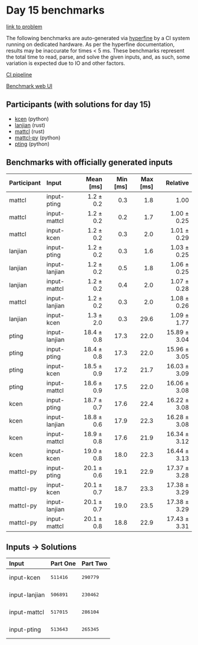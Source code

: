 # Day 15 benchmarks

[link to problem](https://adventofcode.com/2023/day/15)

The following benchmarks are auto-generated via
[hyperfine](https://github.com/sharkdp/hyperfine) by a CI system running on
dedicated hardware. As per the hyperfine documentation, results may be
inaccurate for times < 5 ms. These benchmarks represent the total time to read,
parse, and solve the given inputs, and, as such, some variation is expected due
to IO and other factors.

[CI pipeline](http://ci.papercode.net:8080/teams/main/pipelines/aoc2023)

[Benchmark web UI](https://aoc.ancalagon.black)


## Participants (with solutions for day 15)

- [kcen](https://github.com/kcen/aoc2023) (python)
- [lanjian](https://github.com/lanjian/aoc-2023) (rust)
- [mattcl](https://github.com/mattcl/aoc2023) (rust)
- [mattcl-py](https://github.com/mattcl/aoc2023-py) (python)
- [pting](https://github.com/pting/aoc2023) (python)


## Benchmarks with officially generated inputs

| Participant | Input | Mean [ms] | Min [ms] | Max [ms] | Relative |
|:---|:---|---:|---:|---:|---:|
| mattcl | input-pting | 1.2 ± 0.2 | 0.3 | 1.8 | 1.00 |
| mattcl | input-mattcl | 1.2 ± 0.2 | 0.2 | 1.7 | 1.00 ± 0.25 |
| mattcl | input-kcen | 1.2 ± 0.2 | 0.3 | 2.0 | 1.01 ± 0.29 |
| lanjian | input-pting | 1.2 ± 0.2 | 0.3 | 1.6 | 1.03 ± 0.25 |
| lanjian | input-lanjian | 1.2 ± 0.2 | 0.5 | 1.8 | 1.06 ± 0.25 |
| lanjian | input-mattcl | 1.2 ± 0.2 | 0.4 | 2.0 | 1.07 ± 0.28 |
| mattcl | input-lanjian | 1.2 ± 0.2 | 0.3 | 2.0 | 1.08 ± 0.26 |
| lanjian | input-kcen | 1.3 ± 2.0 | 0.3 | 29.6 | 1.09 ± 1.77 |
| pting | input-lanjian | 18.4 ± 0.8 | 17.3 | 22.0 | 15.89 ± 3.04 |
| pting | input-pting | 18.4 ± 0.8 | 17.3 | 22.0 | 15.96 ± 3.05 |
| pting | input-kcen | 18.5 ± 0.9 | 17.2 | 21.7 | 16.03 ± 3.09 |
| pting | input-mattcl | 18.6 ± 0.9 | 17.5 | 22.0 | 16.06 ± 3.08 |
| kcen | input-pting | 18.7 ± 0.7 | 17.6 | 22.4 | 16.22 ± 3.08 |
| kcen | input-lanjian | 18.8 ± 0.6 | 17.9 | 22.3 | 16.28 ± 3.08 |
| kcen | input-mattcl | 18.9 ± 0.8 | 17.6 | 21.9 | 16.34 ± 3.12 |
| kcen | input-kcen | 19.0 ± 0.8 | 18.0 | 22.3 | 16.44 ± 3.13 |
| mattcl-py | input-pting | 20.1 ± 0.6 | 19.1 | 22.9 | 17.37 ± 3.28 |
| mattcl-py | input-kcen | 20.1 ± 0.7 | 18.7 | 23.3 | 17.38 ± 3.29 |
| mattcl-py | input-lanjian | 20.1 ± 0.7 | 19.0 | 23.5 | 17.38 ± 3.29 |
| mattcl-py | input-mattcl | 20.1 ± 0.8 | 18.8 | 22.9 | 17.43 ± 3.31 |


## Inputs -> Solutions

| Input | Part One | Part Two |
|:---|:---|:---|
|input-kcen|<pre>511416</pre>|<pre>290779</pre>|
|input-lanjian|<pre>506891</pre>|<pre>230462</pre>|
|input-mattcl|<pre>517015</pre>|<pre>286104</pre>|
|input-pting|<pre>513643</pre>|<pre>265345</pre>|